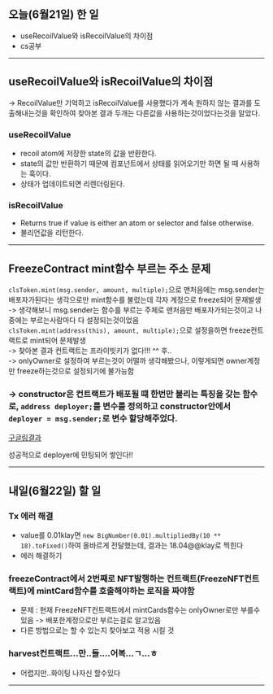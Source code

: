 ## 오늘(6월21일) 한 일

- useRecoilValue와 isRecoilValue의 차이점
- cs공부

<hr />

## useRecoilValue와 isRecoilValue의 차이점

-> RecoilValue만 기억하고 isRecoilValue를 사용했다가 계속 원하지 않는 결과를 도출해내는것을 확인하여 찾아본 결과 두개는 다른값을 사용하는것이었다는것을 알았다.

### useRecoilValue

- recoil atom에 저장한 state의 값을 반환한다.
- state의 값만 반환하기 때문에 컴포넌트에서 상태를 읽어오기만 하면 될 때 사용하는 훅이다.
- 상태가 업데이트되면 리렌더링된다.

### isRecoilValue

- Returns true if value is either an atom or selector and false otherwise.
- 불리언값을 리턴한다.

<hr />

## FreezeContract mint함수 부르는 주소 문제<br />

`clsToken.mint(msg.sender, amount, multiple);`으로 맨처음에는 msg.sender는 배포자가된다는 생각으로만 mint함수를 불렀는데 각자 계정으로 freeze되어 문재발생<br />
-> 생각해보니 msg.sender는 함수를 부르는 주체로 맨처음만 배포자가되는것이고 나중에는 부르는사람마다 다 설정되는것이었음<br />
`clsToken.mint(address(this), amount, multiple);`으로 설정을하면 freeze컨트랙트로 mint되어 문제발생<br />
-> 찾아본 결과 컨트랙트는 프라이빗키가 없다!!! ^^ 후..<br />
-> onlyOwner로 설정하여 부르는것이 어떨까 생각해봤으나, 이렇게되면 owner계정만 freeze하는것으로 설정되기에 불가능함<br />

### -> constructor은 컨트랙트가 배포될 떄 한번만 불리는 특징을 갖는 함수로, `address deployer;`를 변수를 정의하고 constructor안에서 `deployer = msg.sender;`로 변수 할당해주었다.<br />

[구글링결과](https://ethereum.stackexchange.com/questions/65730/is-a-constructor-needed-to-set-a-contract-owner)

성공적으로 deployer에 민팅되어 쌓인다!!<br />

<hr />

## 내일(6월22일) 할 일

### Tx 에러 해결

- value를 0.01klay면 `new BigNumber(0.01).multipliedBy(10 ** 18).toFixed()`하여 올바르게 전달했는데, 결과는 18.04@@klay로 찍힌다
- 에러 해결하기

### freezeContract에서 2번째로 NFT발행하는 컨트랙트(FreezeNFT컨트랙트)에 mintCard함수를 호출해야하는 로직을 짜야함

- 문제 : 현재 FreezeNFT컨트랙트에서 mintCards함수는 onlyOwner로만 부를수있음 -> 배포한계정으로만 부르는걸로 알고있음
- 다른 방법으로는 할 수 있는지 찾아보고 적용 시킬 것

### harvest컨트랙트...만..들....어복...ㄱ...ㅎ

- 어렵지만..화이팅 나자신 할수있다

<hr />
